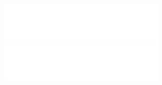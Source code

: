 <div align="center">
 <a class="link" href="https://github.com/achandramdl/achandramdl/blame/main/header.svg">
  <img class="image" src="header.svg" alt="Click to see the source">
 </a>
</div>
<div align="center">
 <a class="link" href="https://github.com/achandramdl/achandramdl/blame/main/header2.svg">
  <img class="image" src="header.svg" alt="Click to see the source">
 </a>
</div>

